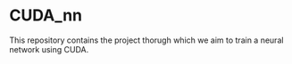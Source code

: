 # CUDA_nn
This repository contains the project thorugh which we aim to train a neural network using CUDA.
